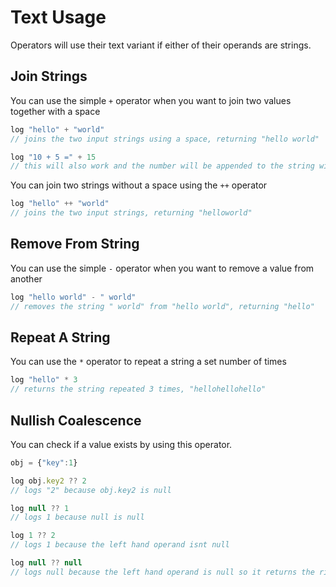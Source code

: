 # Text Usage

Operators will use their text variant if either of their operands are strings.

## Join Strings

You can use the simple `+` operator when you want to join two values together with a space

```javascript
log "hello" + "world"
// joins the two input strings using a space, returning "hello world"

log "10 + 5 =" + 15
// this will also work and the number will be appended to the string with a space
```

You can join two strings without a space using the `++` operator

```javascript
log "hello" ++ "world"
// joins the two input strings, returning "helloworld"
```

## Remove From String

You can use the simple `-` operator when you want to remove a value from another

```javascript
log "hello world" - " world"
// removes the string " world" from "hello world", returning "hello"
```

## Repeat A String

You can use the `*` operator to repeat a string a set number of times

```javascript
log "hello" * 3
// returns the string repeated 3 times, "hellohellohello"
```

## Nullish Coalescence

You can check if a value exists by using this operator.

```javascript
obj = {"key":1}

log obj.key2 ?? 2
// logs "2" because obj.key2 is null

log null ?? 1
// logs 1 because null is null

log 1 ?? 2
// logs 1 because the left hand operand isnt null

log null ?? null
// logs null because the left hand operand is null so it returns the right hand operand
```
